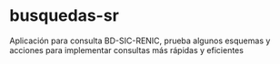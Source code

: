 # busquedas-sr
Aplicación para consulta BD-SIC-RENIC, prueba algunos esquemas y acciones para
implementar consultas más rápidas y eficientes
